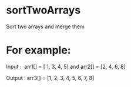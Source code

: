 # sortTwoArrays
Sort two arrays and merge them

# For example: 
Input :  arr1[] = [ 1, 3, 4, 5] and arr2[] = [2, 4, 6, 8]

Output : arr3[] = [1, 2, 3, 4, 5, 6, 7, 8]


